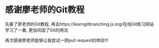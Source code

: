 # 感谢廖老师的Git教程

先看了廖老师的Git教程, 再去https://learngitbranching.js.org/在线Git练习网站学习了一番, 更加巩固了Git的用法

再次感谢廖老师能够让我尝试一把pull request的体验!!!
